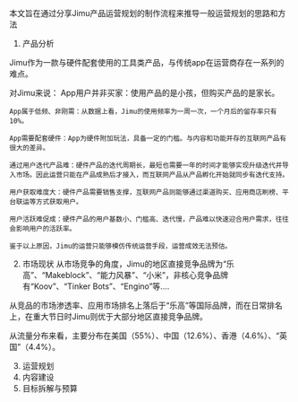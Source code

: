 本文旨在通过分享Jimu产品运营规划的制作流程来推导一般运营规划的思路和方法
1. 产品分析

Jimu作为一款与硬件配套使用的工具类产品，与传统app在运营商存在一系列的难点。

对Jimu来说：
    App用户并非买家：使用产品的是小孩，但购买产品的是家长。

    App属于低频、非刚需：从数据上看，Jimu的使用频率为一周一次，一个月后的留存率只有10%。

    App需要配套硬件：App为硬件附加玩法，具备一定的门槛。与内容和功能并存的互联网产品有很大的差异。
    
    通过用户迭代产品难：硬件产品的迭代周期长，最短也需要一年的时间才能够实现升级迭代并导入市场。因此运营只能在产品成熟后才接入，而互联网产品从产品孵化开始就同步有迭代支持。
    
    用户获取难度大：硬件产品需要销售支撑，互联网产品则能够通过渠道购买、应用商店刷榜、平台联运等方式获取用户。
    
    用户活跃难促成：硬件产品的用户基数小、门槛高、迭代慢，产品难以快速迎合用户需求，往往会影响用户的活跃率。
    
    鉴于以上原因，Jimu的运营只能够模仿传统运营手段，运营成效无法预估。

2. 市场现状
从市场竞争的角度，Jimu的地区直接竞争品牌为“乐高”、“Makeblock”、“能力风暴”、“小米”，非核心竞争品牌有“Koov”、“Tinker Bots”、“Engino”等....

从竞品的市场渗透率、应用市场排名上落后于“乐高”等国际品牌，而在日常排名上，在重大节日时Jimu则优于大部分地区直接竞争品牌。

从流量分布来看，主要分布在美国（55%）、中国（12.6%）、香港（4.6%）、“英国”（4.4%）。

3. 运营规划
4. 内容建设
5. 目标拆解与预算